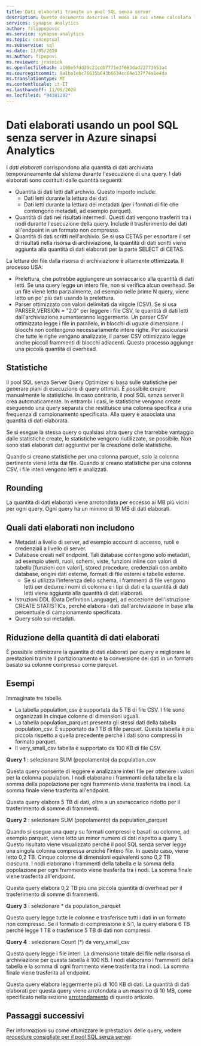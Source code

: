 ```yaml
---
title: Dati elaborati tramite un pool SQL senza server
description: Questo documento descrive il modo in cui viene calcolata la quantità elaborata dai dati quando si esegue una query sui dati in data Lake.
services: synapse analytics
author: filippopovic
ms.service: synapse-analytics
ms.topic: conceptual
ms.subservice: sql
ms.date: 11/05/2020
ms.author: fipopovi
ms.reviewer: jrasnick
ms.openlocfilehash: a108e5fdd30c21cdb7771e3f683dad22773653a4
ms.sourcegitcommit: 8a1ba1ebc76635b643b6634cc64e137f74a1e4da
ms.translationtype: MT
ms.contentlocale: it-IT
ms.lasthandoff: 11/09/2020
ms.locfileid: "94381202"
---
```

# <a name="data-processed-by-using-serverless-sql-pool-in-azure-synapse-analytics"></a>Dati elaborati usando un pool SQL senza server in Azure sinapsi Analytics

I *dati elaborati* corrispondono alla quantità di dati archiviata temporaneamente dal sistema durante l'esecuzione di una query. I dati elaborati sono costituiti dalle quantità seguenti:

- Quantità di dati letti dall'archivio. Questo importo include:
  - Dati letti durante la lettura dei dati.
  - Dati letti durante la lettura dei metadati (per i formati di file che contengono metadati, ad esempio parquet).
- Quantità di dati nei risultati intermedi. Questi dati vengono trasferiti tra i nodi durante l'esecuzione della query. Include il trasferimento dei dati all'endpoint in un formato non compresso. 
- Quantità di dati scritti nell'archivio. Se si usa CETAS per esportare il set di risultati nella risorsa di archiviazione, la quantità di dati scritti viene aggiunta alla quantità di dati elaborati per la parte SELECT di CETAS.

La lettura dei file dalla risorsa di archiviazione è altamente ottimizzata. Il processo USA:

- Prelettura, che potrebbe aggiungere un sovraccarico alla quantità di dati letti. Se una query legge un intero file, non si verifica alcun overhead. Se un file viene letto parzialmente, ad esempio nelle prime N query, viene letto un po' più dati usando la prelettura.
- Parser ottimizzato con valori delimitati da virgole (CSV). Se si usa PARSER_VERSION = "2.0" per leggere i file CSV, le quantità di dati letti dall'archiviazione aumenteranno leggermente. Un parser CSV ottimizzato legge i file in parallelo, in blocchi di uguale dimensione. I blocchi non contengono necessariamente intere righe. Per assicurarsi che tutte le righe vengano analizzate, il parser CSV ottimizzato legge anche piccoli frammenti di blocchi adiacenti. Questo processo aggiunge una piccola quantità di overhead.

## <a name="statistics"></a>Statistiche

Il pool SQL senza Server Query Optimizer si basa sulle statistiche per generare piani di esecuzione di query ottimali. È possibile creare manualmente le statistiche. In caso contrario, il pool SQL senza server li crea automaticamente. In entrambi i casi, le statistiche vengono create eseguendo una query separata che restituisce una colonna specifica a una frequenza di campionamento specificata. Alla query è associata una quantità di dati elaborata.

Se si esegue la stessa query o qualsiasi altra query che trarrebbe vantaggio dalle statistiche create, le statistiche vengono riutilizzate, se possibile. Non sono stati elaborati dati aggiuntivi per la creazione delle statistiche.

Quando si creano statistiche per una colonna parquet, solo la colonna pertinente viene letta dai file. Quando si creano statistiche per una colonna CSV, i file interi vengono letti e analizzati.

## <a name="rounding"></a>Rounding

La quantità di dati elaborati viene arrotondata per eccesso ai MB più vicini per ogni query. Ogni query ha un minimo di 10 MB di dati elaborati.

## <a name="what-data-processed-doesnt-include"></a>Quali dati elaborati non includono

- Metadati a livello di server, ad esempio account di accesso, ruoli e credenziali a livello di server.
- Database creati nell'endpoint. Tali database contengono solo metadati, ad esempio utenti, ruoli, schemi, viste, funzioni inline con valori di tabella [funzioni con valori], stored procedure, credenziali con ambito database, origini dati esterne, formati di file esterni e tabelle esterne.
  - Se si utilizza l'inferenza dello schema, i frammenti di file vengono letti per dedurre i nomi di colonna e i tipi di dati e la quantità di dati letti viene aggiunta alla quantità di dati elaborati.
- Istruzioni DDL (Data Definition Language), ad eccezione dell'istruzione CREATE STATISTICs, perché elabora i dati dall'archiviazione in base alla percentuale di campionamento specificata.
- Query solo sui metadati.

## <a name="reducing-the-amount-of-data-processed"></a>Riduzione della quantità di dati elaborati

È possibile ottimizzare la quantità di dati elaborati per query e migliorare le prestazioni tramite il partizionamento e la conversione dei dati in un formato basato su colonne compresso come parquet.

## <a name="examples"></a>Esempi

Immaginate tre tabelle.

- La tabella population_csv è supportata da 5 TB di file CSV. I file sono organizzati in cinque colonne di dimensioni uguali.
- La tabella population_parquet presenta gli stessi dati della tabella population_csv. È supportato da 1 TB di file parquet. Questa tabella è più piccola rispetto a quella precedente perché i dati sono compressi in formato parquet.
- Il very_small_csv tabella è supportato da 100 KB di file CSV.

**Query 1** : selezionare SUM (popolamento) da population_csv

Questa query consente di leggere e analizzare interi file per ottenere i valori per la colonna population. I nodi elaborano i frammenti della tabella e la somma della popolazione per ogni frammento viene trasferita tra i nodi. La somma finale viene trasferita all'endpoint. 

Questa query elabora 5 TB di dati, oltre a un sovraccarico ridotto per il trasferimento di somme di frammenti.

**Query 2** : selezionare SUM (popolamento) da population_parquet

Quando si esegue una query su formati compressi e basati su colonne, ad esempio parquet, viene letto un minor numero di dati rispetto a query 1. Questo risultato viene visualizzato perché il pool SQL senza server legge una singola colonna compressa anziché l'intero file. In questo caso, viene letto 0,2 TB. Cinque colonne di dimensioni equivalenti sono 0,2 TB ciascuna. I nodi elaborano i frammenti della tabella e la somma della popolazione per ogni frammento viene trasferita tra i nodi. La somma finale viene trasferita all'endpoint. 

Questa query elabora 0,2 TB più una piccola quantità di overhead per il trasferimento di somme di frammenti.

**Query 3** : selezionare * da population_parquet

Questa query legge tutte le colonne e trasferisce tutti i dati in un formato non compresso. Se il formato di compressione è 5:1, la query elabora 6 TB perché legge 1 TB e trasferisce 5 TB di dati non compressi.

**Query 4** : selezionare Count (*) da very_small_csv

Questa query legge i file interi. La dimensione totale dei file nella risorsa di archiviazione per questa tabella è 100 KB. I nodi elaborano i frammenti della tabella e la somma di ogni frammento viene trasferita tra i nodi. La somma finale viene trasferita all'endpoint. 

Questa query elabora leggermente più di 100 KB di dati. La quantità di dati elaborati per questa query viene arrotondata a un massimo di 10 MB, come specificato nella sezione [arrotondamento](#rounding) di questo articolo.

## <a name="next-steps"></a>Passaggi successivi

Per informazioni su come ottimizzare le prestazioni delle query, vedere [procedure consigliate per il pool SQL senza server](best-practices-sql-on-demand.md).
